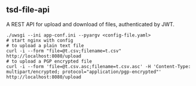 
## tsd-file-api

A REST API for upload and download of files, authenticated by JWT.

```
./uwsgi --ini app-conf.ini --pyargv <config-file.yaml>
# start nginx with config
# to upload a plain text file
curl -i --form "file=@t.csv;filename=t.csv" http://localhost:8080/upload
# to upload a PGP encrypted file
curl -i --form 'file=@t.csv.asc;filename=t.csv.asc' -H 'Content-Type: multipart/encrypted; protocol="application/pgp-encrypted"' http://localhost:8080/upload
```
